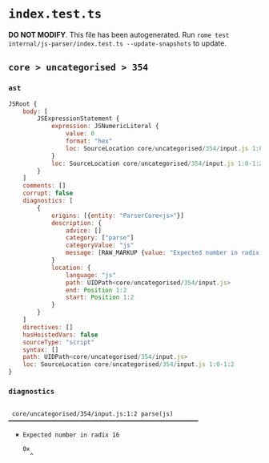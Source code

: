 # `index.test.ts`

**DO NOT MODIFY**. This file has been autogenerated. Run `rome test internal/js-parser/index.test.ts --update-snapshots` to update.

## `core > uncategorised > 354`

### `ast`

```javascript
JSRoot {
	body: [
		JSExpressionStatement {
			expression: JSNumericLiteral {
				value: 0
				format: "hex"
				loc: SourceLocation core/uncategorised/354/input.js 1:0-1:2
			}
			loc: SourceLocation core/uncategorised/354/input.js 1:0-1:2
		}
	]
	comments: []
	corrupt: false
	diagnostics: [
		{
			origins: [{entity: "ParserCore<js>"}]
			description: {
				advice: []
				category: ["parse"]
				categoryValue: "js"
				message: [RAW_MARKUP {value: "Expected number in radix <emphasis>"}, "16", RAW_MARKUP {value: "</emphasis>"}]
			}
			location: {
				language: "js"
				path: UIDPath<core/uncategorised/354/input.js>
				end: Position 1:2
				start: Position 1:2
			}
		}
	]
	directives: []
	hasHoistedVars: false
	sourceType: "script"
	syntax: []
	path: UIDPath<core/uncategorised/354/input.js>
	loc: SourceLocation core/uncategorised/354/input.js 1:0-1:2
}
```

### `diagnostics`

```

 core/uncategorised/354/input.js:1:2 parse(js) ━━━━━━━━━━━━━━━━━━━━━━━━━━━━━━━━━━━━━━━━━━━━━━━━━━━━━

  ✖ Expected number in radix 16

    0x
      ^


```
